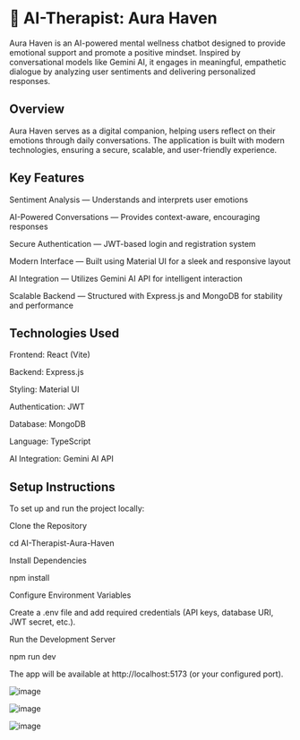 # 🧬 AI-Therapist: Aura Haven
Aura Haven is an AI-powered mental wellness chatbot designed to provide emotional support and promote a positive mindset. Inspired by conversational models like Gemini AI, it engages in meaningful, empathetic dialogue by analyzing user sentiments and delivering personalized responses.

## Overview
Aura Haven serves as a digital companion, helping users reflect on their emotions through daily conversations. The application is built with modern technologies, ensuring a secure, scalable, and user-friendly experience.

## Key Features
Sentiment Analysis — Understands and interprets user emotions

AI-Powered Conversations — Provides context-aware, encouraging responses

Secure Authentication — JWT-based login and registration system

Modern Interface — Built using Material UI for a sleek and responsive layout

AI Integration — Utilizes Gemini AI API for intelligent interaction

Scalable Backend — Structured with Express.js and MongoDB for stability and performance

## Technologies Used
Frontend: React (Vite)

Backend: Express.js

Styling: Material UI

Authentication: JWT

Database: MongoDB

Language: TypeScript

AI Integration: Gemini AI API

## Setup Instructions
To set up and run the project locally:

Clone the Repository

cd AI-Therapist-Aura-Haven

Install Dependencies

npm install

Configure Environment Variables

Create a .env file and add required credentials (API keys, database URI, JWT secret, etc.).

Run the Development Server

npm run dev

The app will be available at http://localhost:5173 (or your configured port).


![image](https://github.com/user-attachments/assets/6aaa8f1e-271f-41f1-83fd-61b9c7356452)

![image](https://github.com/user-attachments/assets/665f40da-bccf-44d5-aa45-cd7c5ef4a5d6)

![image](https://github.com/user-attachments/assets/27f1efe4-f41a-4a80-b573-caabd8320a87)




